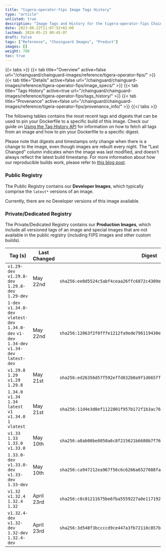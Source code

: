 ```yaml
---
title: "tigera-operator-fips Image Tags History"
type: "article"
unlisted: true
description: "Image Tags and History for the tigera-operator-fips Chainguard Image"
date: 2023-06-22T11:07:52+02:00
lastmod: 2024-05-23 00:45:07
draft: false
tags: ["Reference", "Chainguard Images", "Product"]
images: []
weight: 700
toc: true
---
```


{{< tabs >}}
{{< tab title="Overview" active=false url="/chainguard/chainguard-images/reference/tigera-operator-fips/" >}}
{{< tab title="Details" active=false url="/chainguard/chainguard-images/reference/tigera-operator-fips/image_specs/" >}}
{{< tab title="Tags History" active=true url="/chainguard/chainguard-images/reference/tigera-operator-fips/tags_history/" >}}
{{< tab title="Provenance" active=false url="/chainguard/chainguard-images/reference/tigera-operator-fips/provenance_info/" >}}
{{</ tabs >}}

The following tables contains the most recent tags and digests that can be used to pin your Dockerfile to a specific build of this image. Check our guide on [Using the Tag History API](/chainguard/chainguard-images/using-the-tag-history-api/) for information on how to fetch all tags from an image and how to pin your Dockerfile to a specific digest.

Please note that digests and timestamps only change when there is a change to the image, even though images are rebuilt every night. The "Last Changed" column indicates when the image was last modified, and doesn't always reflect the latest build timestamp. For more information about how our reproducible builds work, please refer to [this blog post](https://www.chainguard.dev/unchained/reproducing-chainguards-reproducible-image-builds).

### Public Registry
The Public Registry contains our **Developer Images**, which typically comprise the `latest*` versions of an image.

Currently, there are no Developer versions of this image available.

### Private/Dedicated Registry
The Private/Dedicated Registry contains our **Production Images**, which include all versioned tags of an image and special images that are not available in the public registry (including FIPS images and other custom builds).

| Tag (s)                                                                                        | Last Changed | Digest                                                                    |
|------------------------------------------------------------------------------------------------|--------------|---------------------------------------------------------------------------|
|  `v1.29-dev` `v1.29.8-dev` `1.29.8-dev` `1.29-dev`                                             | May 22nd     | `sha256:ee0d5524c5abf4ceaa26ffc6872c4309e33b07b345c7c46cf8a7f114c018fe8c` |
|  `1-dev` `v1.34.0-dev` `vlatest-dev` `1.34.0-dev` `v1-dev` `1.34-dev` `v1.34-dev` `latest-dev` | May 22nd     | `sha256:12063f2f0fffe1212fa9ede796119430e53ab707c890e0c2dff2def984de7ebe` |
|  `v1.29.8` `1.29` `v1.29` `1.29.8`                                                             | May 21st     | `sha256:ed26356d57f592effd832b0a9f1d665ff8970d3ae51c4028bf74ee43677a3c0c` |
|  `1.34.0` `v1.34` `1.34` `latest` `v1` `v1.34.0` `1` `vlatest`                                 | May 21st     | `sha256:11d4e3d0ef1122801f957b172f1b3ac76559ab27b5bd3b83dbd6cd745e0f7752` |
|  `v1.33` `1.33` `1.33.0` `v1.33.0`                                                             | May 10th     | `sha256:a8ab00be8050a6c8f215621b6680b7f765c9cd78d334bab0868e4e5ab13f7394` |
|  `1.33.0-dev` `v1.33.0-dev` `v1.33-dev` `1.33-dev`                                             | May 10th     | `sha256:ca947212ea967f56c6c6266a6527088fa5061ac50f21dc206a2a94089c71ac3a` |
|  `v1.32` `v1.32.4` `1.32.4` `1.32`                                                             | April 23rd   | `sha256:c8c01211675be6fba5559227a0e117192adb23ba3b3af2c6b8d4b02b04f8bccc` |
|  `v1.32.4-dev` `v1.32-dev` `1.32-dev` `1.32.4-dev`                                             | April 23rd   | `sha256:3d548f3bccccd9ce447a3fb72110c857b6553d50512e7e8f8c68f51dcf44719f` |


